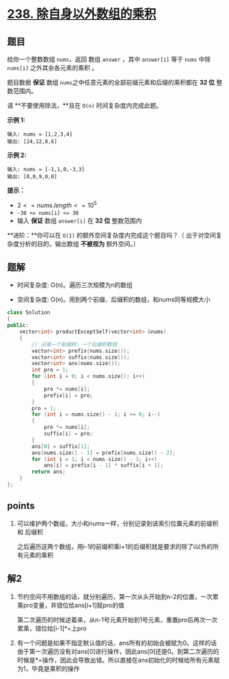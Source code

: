 # [238. 除自身以外数组的乘积](https://leetcode.cn/problems/product-of-array-except-self/)



## 题目

给你一个整数数组 `nums`，返回 数组 `answer` ，其中 `answer[i]` 等于 `nums` 中除 `nums[i]` 之外其余各元素的乘积 。

题目数据 **保证** 数组 `nums`之中任意元素的全部前缀元素和后缀的乘积都在 **32 位** 整数范围内。

请 **不要使用除法，**且在 `O(n)` 时间复杂度内完成此题。

 

**示例 1:**

```
输入: nums = [1,2,3,4]
输出: [24,12,8,6]
```

**示例 2:**

```
输入: nums = [-1,1,0,-3,3]
输出: [0,0,9,0,0]
```

 

**提示：**

- $2 <= nums.length <= 10^5$
- `-30 <= nums[i] <= 30`
- 输入 **保证** 数组 `answer[i]` 在 **32 位** 整数范围内

 

**进阶：**你可以在 `O(1)` 的额外空间复杂度内完成这个题目吗？（ 出于对空间复杂度分析的目的，输出数组 **不被视为** 额外空间。）



## 题解

- 时间复杂度: O(n)。遍历三次规模为n的数组

- 空间复杂度: O(n)。用到两个前缀、后缀积的数组，和nums同等规模大小

```cpp
class Solution
{
public:
    vector<int> productExceptSelf(vector<int> &nums)
    {
        // 记录一个前缀积，一个后缀积数组
        vector<int> prefix(nums.size());
        vector<int> suffix(nums.size());
        vector<int> ans(nums.size());
        int pro = 1;
        for (int i = 0; i < nums.size(); i++)
        {
            pro *= nums[i];
            prefix[i] = pro;
        }
        pro = 1;
        for (int i = nums.size() - 1; i >= 0; i--)
        {
            pro *= nums[i];
            suffix[i] = pro;
        }
        ans[0] = suffix[1];
        ans[nums.size() - 1] = prefix[nums.size() - 2];
        for (int i = 1; i < nums.size() - 1; i++)
            ans[i] = prefix[i - 1] * suffix[i + 1];
        return ans;
    }
};
```



## points

1. 可以维护两个数组，大小和nums一样，分别记录到该索引位置元素的前缀积 和 后缀积

   之后遍历这两个数组，用i-1的前缀积乘i+1的后缀积就是要求的除了i以外的所有元素的乘积



## 解2

1. 节约空间不用数组的话，就分别遍历，第一次从头开始到n-2的位置，一次累乘pro变量，并错位给ans[i+1]赋pro的值

   第二次遍历的时候逆着来，从n-1号元素开始到1号元素，重置pro后再次一次累乘，错位给[i-1]*=上pro

2. 有一个问题是如果不指定默认值的话，ans所有的初始会被赋为0。这样的话由于第一次遍历没有对ans[0]进行操作，因此ans[0]还是0。到第二次遍历的时候是*=操作，因此会导致出错。所以直接在ans初始化的时候给所有元素赋为1，毕竟是乘积的操作
